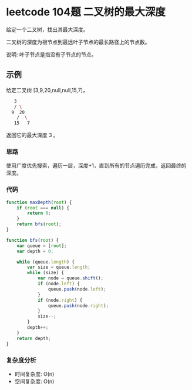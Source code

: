 # leetcode 104题 二叉树的最大深度

给定一个二叉树，找出其最大深度。

二叉树的深度为根节点到最远叶子节点的最长路径上的节点数。

说明: 叶子节点是指没有子节点的节点。

## 示例

给定二叉树 [3,9,20,null,null,15,7]，

```bash
   3
   / \
  9  20
    /  \
   15   7
```

返回它的最大深度 3 。

### 思路

使用广度优先搜索，遍历一层，深度+1，直到所有的节点遍历完成，返回最终的深度。

### 代码

```js
function maxDepth(root) {
    if (root === null) {
        return 0;
    }
    return bfs(root);
}

function bfs(root) {
    var queue = [root];
    var depth = 0;

    while (queue.length) {
        var size = queue.length;
        while (size) {
            var node = queue.shift();
            if (node.left) {
                queue.push(node.left);
            }
            if (node.right) {
                queue.push(node.right);
            }
            size--;
        }
        depth++;
    }
    return depth;
}
```

### 复杂度分析

- 时间复杂度: O(n)
- 空间复杂度: O(n)
